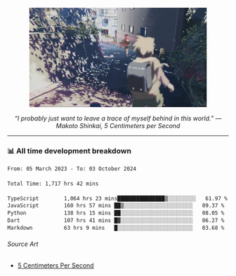 <p align="center"><img src="asset/header.jpg" width="80%"/></p>
<p align="center"><i>“I probably just want to leave a trace of myself behind in this world.” ― Makoto Shinkai, 5 Centimeters per Second</i></p>

---
<!--
<details>
  <summary>📃 My Resume</summary>

### Education

- 📖 **Computer Science**\
📆 10/2021 - present\
📍 **Thang Long University** - Hoang Mai, Hanoi, Vietnam

### Experience

<img align="right" src="https://img.shields.io/badge/Figma-F24E1E?style=flat&logo=figma&logoColor=white"/>
<img align="right" src="https://img.shields.io/badge/node.js-6DA55F?style=flat&logo=node.js&logoColor=white"/>
<img align="right" src="https://img.shields.io/badge/Next.js-black?style=flat&logo=next.js&logoColor=white"/>
<img align="right" src="https://img.shields.io/badge/TypeScript-007ACC?style=flat&logo=typescript&logoColor=white"/>


- 👨‍💻 **Frontend Web Intern**\
📆 07/2023 - present\
📍 **MQ ICT Solutions** - Hoang Mai, Hanoi, Vietnam
</details> 
-->

### 📊 All time development breakdown

<!--START_SECTION:waka-->

```txt
From: 05 March 2023 - To: 03 October 2024

Total Time: 1,717 hrs 42 mins

TypeScript        1,064 hrs 23 mins███████████████▒░░░░░░░░░   61.97 %
JavaScript        160 hrs 57 mins ██▒░░░░░░░░░░░░░░░░░░░░░░   09.37 %
Python            138 hrs 15 mins ██░░░░░░░░░░░░░░░░░░░░░░░   08.05 %
Dart              107 hrs 41 mins █▓░░░░░░░░░░░░░░░░░░░░░░░   06.27 %
Markdown          63 hrs 9 mins   █░░░░░░░░░░░░░░░░░░░░░░░░   03.68 %
```

<!--END_SECTION:waka-->

###### Source Art

-  [5 Centimeters Per Second](https://wallhaven.cc/w/nrowq1)

